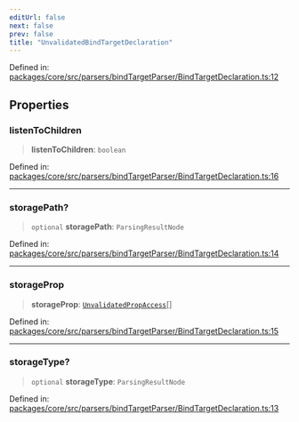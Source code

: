```yaml
---
editUrl: false
next: false
prev: false
title: "UnvalidatedBindTargetDeclaration"
---
```


Defined in: [packages/core/src/parsers/bindTargetParser/BindTargetDeclaration.ts:12](https://github.com/mProjectsCode/obsidian-meta-bind-plugin/blob/563ae7213e1de72cfcc12505f0ad569434535dc5/packages/core/src/parsers/bindTargetParser/BindTargetDeclaration.ts#L12)

## Properties

### listenToChildren

> **listenToChildren**: `boolean`

Defined in: [packages/core/src/parsers/bindTargetParser/BindTargetDeclaration.ts:16](https://github.com/mProjectsCode/obsidian-meta-bind-plugin/blob/563ae7213e1de72cfcc12505f0ad569434535dc5/packages/core/src/parsers/bindTargetParser/BindTargetDeclaration.ts#L16)

***

### storagePath?

> `optional` **storagePath**: `ParsingResultNode`

Defined in: [packages/core/src/parsers/bindTargetParser/BindTargetDeclaration.ts:14](https://github.com/mProjectsCode/obsidian-meta-bind-plugin/blob/563ae7213e1de72cfcc12505f0ad569434535dc5/packages/core/src/parsers/bindTargetParser/BindTargetDeclaration.ts#L14)

***

### storageProp

> **storageProp**: [`UnvalidatedPropAccess`](/obsidian-meta-bind-plugin-docs/api/interfaces/unvalidatedpropaccess/)[]

Defined in: [packages/core/src/parsers/bindTargetParser/BindTargetDeclaration.ts:15](https://github.com/mProjectsCode/obsidian-meta-bind-plugin/blob/563ae7213e1de72cfcc12505f0ad569434535dc5/packages/core/src/parsers/bindTargetParser/BindTargetDeclaration.ts#L15)

***

### storageType?

> `optional` **storageType**: `ParsingResultNode`

Defined in: [packages/core/src/parsers/bindTargetParser/BindTargetDeclaration.ts:13](https://github.com/mProjectsCode/obsidian-meta-bind-plugin/blob/563ae7213e1de72cfcc12505f0ad569434535dc5/packages/core/src/parsers/bindTargetParser/BindTargetDeclaration.ts#L13)
